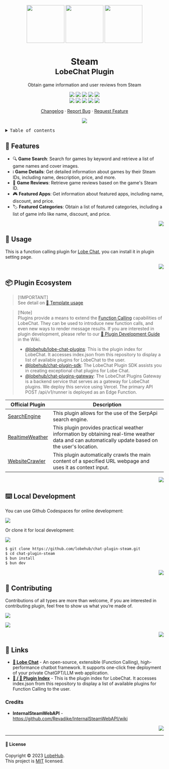 <a name="readme-top"></a>

<div align="center">

<img height="120" src="https://registry.npmmirror.com/@lobehub/assets-emoji/1.3.0/files/assets/puzzle-piece.webp">
<img height="120" src="https://gw.alipayobjects.com/zos/kitchen/qJ3l3EPsdW/split.svg">
<img height="120" src="https://github.com/lobehub/chat-plugin-steam/assets/17870709/c7eb9a6d-9ff1-4f28-970f-dd4b29f6799a">

<h1>Steam<br/><sup>LobeChat Plugin</sup></h1>

Obtain game information and user reviews from Steam

[![][🤯-🧩-lobehub-shield]][🤯-🧩-lobehub-link]
[![][github-release-shield]][github-release-link]
[![][github-releasedate-shield]][github-releasedate-link]
[![][github-action-test-shield]][github-action-test-link]
[![][github-action-release-shield]][github-action-release-link]<br/>
[![][github-contributors-shield]][github-contributors-link]
[![][github-forks-shield]][github-forks-link]
[![][github-stars-shield]][github-stars-link]
[![][github-issues-shield]][github-issues-link]
[![][github-license-shield]][github-license-link]

[Changelog](./CHANGELOG.md) · [Report Bug][github-issues-link] · [Request Feature][github-issues-link]

![](https://raw.githubusercontent.com/andreasbm/readme/master/assets/lines/rainbow.png)

</div>

<details>
<summary><kbd>Table of contents</kbd></summary>

#### TOC

- [🌟 Features](#-features)
- [🤯 Usage](#-usage)
- [📦 Plugin Ecosystem](#-plugin-ecosystem)
- [⌨️ Local Development](#️-local-development)
- [🤝 Contributing](#-contributing)
- [🔗 Links](#-links)
  - [Credits](#credits)

####

</details>

## 🌟 Features

- 🔍 **Game Search**: Search for games by keyword and retrieve a list of game names and cover images.
- ℹ️ **Game Details**: Get detailed information about games by their Steam IDs, including name, description, price, and more.
- 🌟 **Game Reviews**: Retrieve game reviews based on the game's Steam ID.
- 🎮 **Featured Apps**: Get information about featured apps, including name, discount, and price.
- 🏷️ **Featured Categories**: Obtain a list of featured categories, including a list of game info like name, discount, and price.

<div align="right">

[![][back-to-top]](#readme-top)

</div>

## 🤯 Usage

This is a function calling plugin for [Lobe Chat](https://github.com/lobehub/lobe-chat), you can install it in plugin setting page.

<div align="right">

[![][back-to-top]](#readme-top)

</div>

## 📦 Plugin Ecosystem

> \[!IMPORTANT]\
> See detail on [📘 Template usage](https://chat-plugin-sdk.lobehub.com/guides/template)

> \[!Note]\
> Plugins provide a means to extend the [Function Calling][fc-link] capabilities of LobeChat. They can be used to introduce new function calls, and even new ways to render message results. If you are interested in plugin development, please refer to our [📘 Plugin Development Guide](https://github.com/lobehub/lobe-chat/wiki/Plugin-Development) in the Wiki.
>
> - [@lobehub/lobe-chat-plugins][lobe-chat-plugins]: This is the plugin index for LobeChat. It accesses index.json from this repository to display a list of available plugins for LobeChat to the user.
> - [@lobehub/chat-plugin-sdk][chat-plugin-sdk]: The LobeChat Plugin SDK assists you in creating exceptional chat plugins for Lobe Chat.
> - [@lobehub/chat-plugins-gateway][chat-plugins-gateway]: The LobeChat Plugins Gateway is a backend service that serves as a gateway for LobeChat plugins. We deploy this service using Vercel. The primary API POST /api/v1/runner is deployed as an Edge Function.

| Official Plugin                                 | Description                                                                                                                                       |
| ----------------------------------------------- | ------------------------------------------------------------------------------------------------------------------------------------------------- |
| [SearchEngine][chat-plugin-search-engine]       | This plugin allows for the use of the SerpApi search engine.                                                                                      |
| [RealtimeWeather][chat-plugin-realtime-weather] | This plugin provides practical weather information by obtaining real-time weather data and can automatically update based on the user's location. |
| [WebsiteCrawler][chat-plugin-web-crawler]       | This plugin automatically crawls the main content of a specified URL webpage and uses it as context input.                                        |

<div align="right">

[![][back-to-top]](#readme-top)

</div>

## ⌨️ Local Development

You can use Github Codespaces for online development:

[![][github-codespace-shield]][github-codespace-link]

Or clone it for local development:

[![][bun-shield]][bun-link]

```bash
$ git clone https://github.com/lobehub/chat-plugin-steam.git
$ cd chat-plugin-steam
$ bun install
$ bun dev
```

<div align="right">

[![][back-to-top]](#readme-top)

</div>

## 🤝 Contributing

Contributions of all types are more than welcome, if you are interested in contributing plugin, feel free to show us what you’re made of.

[![][pr-welcome-shield]][pr-welcome-link]

[![][github-contrib-shield]][github-contrib-link]

<div align="right">

[![][back-to-top]](#readme-top)

</div>

## 🔗 Links

- **[🤖 Lobe Chat](https://github.com/lobehub/lobe-chat)** - An open-source, extensible (Function Calling), high-performance chatbot framework. It supports one-click free deployment of your private ChatGPT/LLM web application.
- **[🧩 / 🏪 Plugin Index](https://github.com/lobehub/lobe-chat-plugins)** - This is the plugin index for LobeChat. It accesses index.json from this repository to display a list of available plugins for Function Calling to the user.

### Credits

- **InternalSteamWebAPI** - <https://github.com/Revadike/InternalSteamWebAPI/wiki>

<div align="right">

[![][back-to-top]](#readme-top)

</div>

---

#### 📝 License

Copyright © 2023 [LobeHub][profile-url]. <br />
This project is [MIT](./LICENSE) licensed.

<!-- LINK GROUP -->

[🤯-🧩-lobehub-link]: https://github.com/lobehub/lobe-chat-plugins
[🤯-🧩-lobehub-shield]: https://img.shields.io/badge/%F0%9F%A4%AF%20%26%20%F0%9F%A7%A9%20LobeHub-Plugin-95f3d9?labelColor=black&style=flat-square
[back-to-top]: https://img.shields.io/badge/-BACK_TO_TOP-151515?style=flat-square
[bun-link]: https://bun.sh
[bun-shield]: https://img.shields.io/badge/-speedup%20with%20bun-black?logo=bun&style=for-the-badge
[chat-plugin-realtime-weather]: https://github.com/lobehub/chat-plugin-realtime-weather
[chat-plugin-sdk]: https://github.com/lobehub/chat-plugin-sdk
[chat-plugin-search-engine]: https://github.com/lobehub/chat-plugin-search-engine
[chat-plugin-web-crawler]: https://github.com/lobehub/chat-plugin-web-crawler
[chat-plugins-gateway]: https://github.com/lobehub/chat-plugins-gateway
[fc-link]: https://sspai.com/post/81986
[github-action-release-link]: https://github.com/lobehub/chat-plugin-steam/actions/workflows/release.yml
[github-action-release-shield]: https://img.shields.io/github/actions/workflow/status/lobehub/chat-plugin-steam/release.yml?label=release&labelColor=black&logo=githubactions&logoColor=white&style=flat-square
[github-action-test-link]: https://github.com/lobehub/chat-plugin-steam/actions/workflows/test.yml
[github-action-test-shield]: https://img.shields.io/github/actions/workflow/status/lobehub/chat-plugin-steam/test.yml?label=test&labelColor=black&logo=githubactions&logoColor=white&style=flat-square
[github-codespace-link]: https://codespaces.new/lobehub/chat-plugin-steam
[github-codespace-shield]: https://github.com/codespaces/badge.svg
[github-contrib-link]: https://github.com/lobehub/chat-plugin-steam/graphs/contributors
[github-contrib-shield]: https://contrib.rocks/image?repo=lobehub%2Fchat-plugin-steam
[github-contributors-link]: https://github.com/lobehub/chat-plugin-steam/graphs/contributors
[github-contributors-shield]: https://img.shields.io/github/contributors/lobehub/chat-plugin-steam?color=c4f042&labelColor=black&style=flat-square
[github-forks-link]: https://github.com/lobehub/chat-plugin-steam/network/members
[github-forks-shield]: https://img.shields.io/github/forks/lobehub/chat-plugin-steam?color=8ae8ff&labelColor=black&style=flat-square
[github-issues-link]: https://github.com/lobehub/chat-plugin-steam/issues
[github-issues-shield]: https://img.shields.io/github/issues/lobehub/chat-plugin-steam?color=ff80eb&labelColor=black&style=flat-square
[github-license-link]: https://github.com/lobehub/chat-plugin-steam/blob/main/LICENSE
[github-license-shield]: https://img.shields.io/github/license/lobehub/chat-plugin-steam?color=white&labelColor=black&style=flat-square
[github-release-link]: https://github.com/lobehub/chat-plugin-steam/releases
[github-release-shield]: https://img.shields.io/github/v/release/lobehub/chat-plugin-steam?color=369eff&labelColor=black&logo=github&style=flat-square
[github-releasedate-link]: https://github.com/lobehub/chat-plugin-steam/releases
[github-releasedate-shield]: https://img.shields.io/github/release-date/lobehub/chat-plugin-steam?labelColor=black&style=flat-square
[github-stars-link]: https://github.com/lobehub/chat-plugin-steam/network/stargazers
[github-stars-shield]: https://img.shields.io/github/stars/lobehub/chat-plugin-steam?color=ffcb47&labelColor=black&style=flat-square
[lobe-chat-plugins]: https://github.com/lobehub/lobe-chat-plugins
[pr-welcome-link]: https://github.com/lobehub/chat-plugin-steam/pulls
[pr-welcome-shield]: https://img.shields.io/badge/%F0%9F%A4%AF%20PR%20WELCOME-%E2%86%92-ffcb47?labelColor=black&style=for-the-badge
[profile-url]: https://github.com/lobehub
